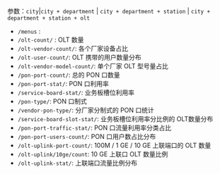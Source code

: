 参数：`city`|`city + department` | `city + department + station` | `city + department + station + olt`

- `/menus` : 
- `/olt-count/` : OLT 数量
- `/olt-vendor-count/`: 各个厂家设备占比
- `/olt-user-count/`: OLT 携带的用户数量分布
- `/olt-vendor-model-count/`: 单个厂家 OLT 型号量占比
- `/pon-port-count/`: 总的 PON 口数量 
- `/pon-port-stat/`:  PON 口利用率
- `/service-board-stat/`: 业务板槽位利用率
- `/pon-type/`: PON 口制式
- `/vendor-pon-type/`: 分厂家分制式的 PON 口统计
- `/service-board-slot-stat/`: 业务板槽位利用率分比例的 OLT数量分布
- `/pon-port-traffic-stat/`: PON 口流量利用率分类占比
- `/pon-port-users-count/`: PON 口用户数占比分布
- `/olt-uplink-port-count/`: 100M / 1 GE / 10 GE 上联端口的 OLT 数量
- `/olt-uplink/10ge/count`: 10 GE 上联口 OLT 数量比例
- `/olt-uplink-stat/`: 上联端口流量比例分布